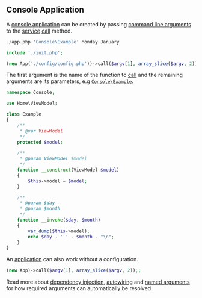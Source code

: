 ## Console Application
A [console application](https://github.com/mvc5/mvc5-application/blob/master/app.php) can be created by passing [command line arguments](http://php.net/manual/en/reserved.variables.argv.php) to the [service](https://github.com/mvc5/mvc5/blob/master/src/Service/Service.php) [call](https://github.com/mvc5/mvc5/blob/master/src/Resolver/Service.php#L22) method.
```php
./app.php 'Console\Example' Monday January
```
```php
include './init.php';

(new App('./config/config.php'))->call($argv[1], array_slice($argv, 2));
```
The first argument is the name of the function to [call](https://github.com/mvc5/mvc5/blob/master/src/Resolver/Service.php#L22) and the remaining arguments are its parameters, e.g [<code>Console\Example</code>](https://github.com/mvc5/mvc5-application/blob/master/src/Console/Example.php).
```php
namespace Console;

use Home\ViewModel;

class Example
{
    /**
     * @var ViewModel
     */
    protected $model;

    /**
     * @param ViewModel $model
     */
    function __construct(ViewModel $model)
    {
        $this->model = $model;
    }

    /**
     * @param $day
     * @param $month
     */
    function __invoke($day, $month)
    {
        var_dump($this->model);
        echo $day . ' ' . $month . "\n";
    }
}
```
An [application](https://github.com/mvc5/mvc5/blob/master/src/App.php) can also work without a configuration. 
```php
(new App)->call($argv[1], array_slice($argv, 2));;
```
Read more about <a href="#dependency-injection">dependency injection</a>, <a href="#autowiring">autowiring</a> and <a href="#named-arguments">named arguments</a> for how required arguments can automatically be resolved.
